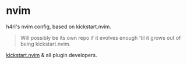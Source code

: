 # nvim

h4rl's nvim config, based on kickstart.nvim.

> Will possibly be its own repo if it evolves enough 'til it grows out of being kickstart.nvim.

[kickstart.nvim](https://github.com/nvim-lua/kickstart.nvim) & all plugin developers.
